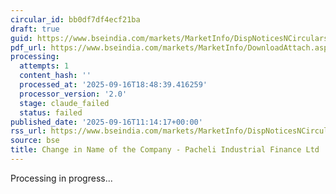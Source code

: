 ```yaml
---
circular_id: bb0df7df4ecf21ba
draft: true
guid: https://www.bseindia.com/markets/MarketInfo/DispNoticesNCirculars.aspx?Noticeid={E71066D3-72EE-4074-A834-35281FE8531A}&noticeno=20250916-34&dt=09/16/2025&icount=34&totcount=79&flag=0
pdf_url: https://www.bseindia.com/markets/MarketInfo/DownloadAttach.aspx?id=20250916-34&attachedId=a7e011b8-cbb6-4fec-8c57-fbdb7e14bf15
processing:
  attempts: 1
  content_hash: ''
  processed_at: '2025-09-16T18:48:39.416259'
  processor_version: '2.0'
  stage: claude_failed
  status: failed
published_date: '2025-09-16T11:14:17+00:00'
rss_url: https://www.bseindia.com/markets/MarketInfo/DispNoticesNCirculars.aspx?Noticeid={E71066D3-72EE-4074-A834-35281FE8531A}&noticeno=20250916-34&dt=09/16/2025&icount=34&totcount=79&flag=0
source: bse
title: Change in Name of the Company - Pacheli Industrial Finance Ltd
---
```


Processing in progress...